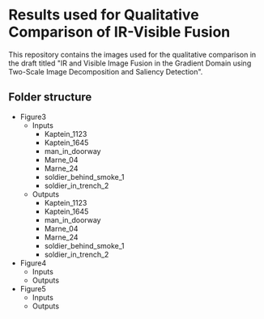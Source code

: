 # Results used for Qualitative Comparison of IR-Visible Fusion

This repository contains the images used for the qualitative comparison in the draft titled "IR and Visible Image Fusion in the Gradient Domain using Two-Scale Image Decomposition and Saliency Detection".

## Folder structure
- Figure3 
    - Inputs
        - Kaptein_1123
        - Kaptein_1645
        - man_in_doorway
        - Marne_04
        - Marne_24
        - soldier_behind_smoke_1
        - soldier_in_trench_2
    - Outputs
        - Kaptein_1123
        - Kaptein_1645
        - man_in_doorway
        - Marne_04
        - Marne_24
        - soldier_behind_smoke_1
        - soldier_in_trench_2
- Figure4
    - Inputs
    - Outputs
- Figure5 
    - Inputs
    - Outputs
